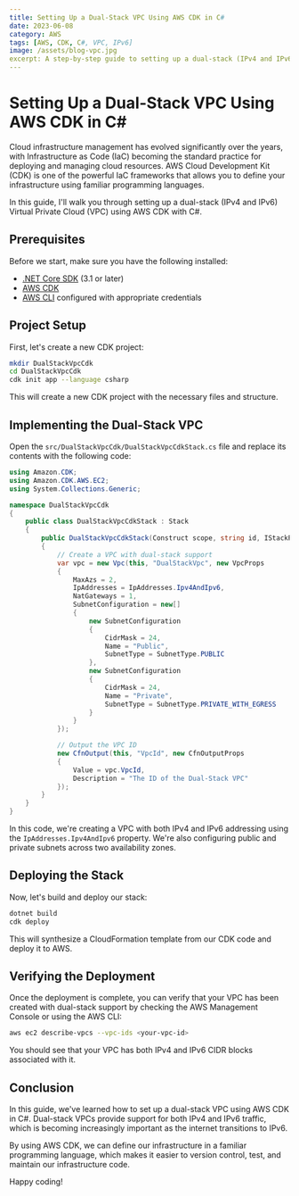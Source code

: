 ```yaml
---
title: Setting Up a Dual-Stack VPC Using AWS CDK in C#
date: 2023-06-08
category: AWS
tags: [AWS, CDK, C#, VPC, IPv6]
image: /assets/blog-vpc.jpg
excerpt: A step-by-step guide to setting up a dual-stack (IPv4 and IPv6) Virtual Private Cloud using AWS CDK with C#.
---
```


# Setting Up a Dual-Stack VPC Using AWS CDK in C#

Cloud infrastructure management has evolved significantly over the years, with Infrastructure as Code (IaC) becoming the standard practice for deploying and managing cloud resources. AWS Cloud Development Kit (CDK) is one of the powerful IaC frameworks that allows you to define your infrastructure using familiar programming languages.

In this guide, I'll walk you through setting up a dual-stack (IPv4 and IPv6) Virtual Private Cloud (VPC) using AWS CDK with C#.

## Prerequisites

Before we start, make sure you have the following installed:

- [.NET Core SDK](https://dotnet.microsoft.com/download) (3.1 or later)
- [AWS CDK](https://docs.aws.amazon.com/cdk/latest/guide/getting_started.html)
- [AWS CLI](https://aws.amazon.com/cli/) configured with appropriate credentials

## Project Setup

First, let's create a new CDK project:

```bash
mkdir DualStackVpcCdk
cd DualStackVpcCdk
cdk init app --language csharp
```

This will create a new CDK project with the necessary files and structure.

## Implementing the Dual-Stack VPC

Open the `src/DualStackVpcCdk/DualStackVpcCdkStack.cs` file and replace its contents with the following code:

```csharp
using Amazon.CDK;
using Amazon.CDK.AWS.EC2;
using System.Collections.Generic;

namespace DualStackVpcCdk
{
    public class DualStackVpcCdkStack : Stack
    {
        public DualStackVpcCdkStack(Construct scope, string id, IStackProps props = null) : base(scope, id, props)
        {
            // Create a VPC with dual-stack support
            var vpc = new Vpc(this, "DualStackVpc", new VpcProps
            {
                MaxAzs = 2,
                IpAddresses = IpAddresses.Ipv4AndIpv6,
                NatGateways = 1,
                SubnetConfiguration = new[]
                {
                    new SubnetConfiguration
                    {
                        CidrMask = 24,
                        Name = "Public",
                        SubnetType = SubnetType.PUBLIC
                    },
                    new SubnetConfiguration
                    {
                        CidrMask = 24,
                        Name = "Private",
                        SubnetType = SubnetType.PRIVATE_WITH_EGRESS
                    }
                }
            });

            // Output the VPC ID
            new CfnOutput(this, "VpcId", new CfnOutputProps
            {
                Value = vpc.VpcId,
                Description = "The ID of the Dual-Stack VPC"
            });
        }
    }
}
```

In this code, we're creating a VPC with both IPv4 and IPv6 addressing using the `IpAddresses.Ipv4AndIpv6` property. We're also configuring public and private subnets across two availability zones.

## Deploying the Stack

Now, let's build and deploy our stack:

```bash
dotnet build
cdk deploy
```

This will synthesize a CloudFormation template from our CDK code and deploy it to AWS.

## Verifying the Deployment

Once the deployment is complete, you can verify that your VPC has been created with dual-stack support by checking the AWS Management Console or using the AWS CLI:

```bash
aws ec2 describe-vpcs --vpc-ids <your-vpc-id>
```

You should see that your VPC has both IPv4 and IPv6 CIDR blocks associated with it.

## Conclusion

In this guide, we've learned how to set up a dual-stack VPC using AWS CDK in C#. Dual-stack VPCs provide support for both IPv4 and IPv6 traffic, which is becoming increasingly important as the internet transitions to IPv6.

By using AWS CDK, we can define our infrastructure in a familiar programming language, which makes it easier to version control, test, and maintain our infrastructure code.

Happy coding!
